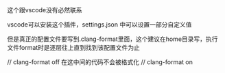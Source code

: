 这个跟vscode没有必然联系

vscode可以安装这个插件，settings.json 中可以设置一部分自定义值

但是真正的配置文件要写到.clang-format里面，这个建议在home目录写，执行文件format时是逐层往上直到找到该配置文件为止


// clang-format off
在这中间的代码不会被格式化
// clang-format on